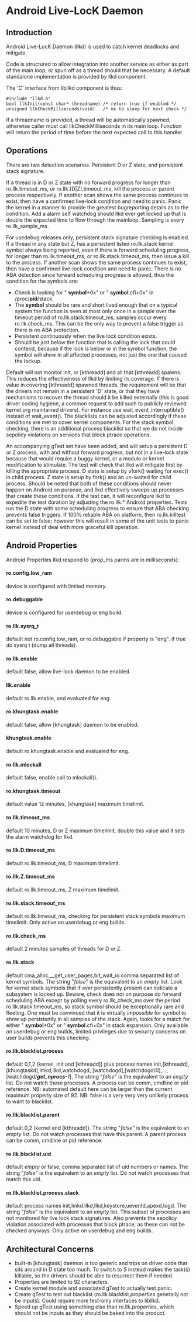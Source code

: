 Android Live-LocK Daemon
========================

Introduction
------------

Android Live-LocK Daemon (llkd) is used to catch kernel deadlocks and mitigate.

Code is structured to allow integration into another service as either as part
of the main loop, or spun off as a thread should that be necessary.  A default
standalone implementation is provided by llkd component.

The 'C' interface from libllkd component is thus:

    #include "llkd.h"
    bool llkInit(const char* threadname) /* return true if enabled */
    unsigned llkCheckMillseconds(void)   /* ms to sleep for next check */

If a threadname is provided, a thread will be automatically spawned, otherwise
caller must call llkCheckMilliseconds in its main loop.  Function will return
the period of time before the next expected call to this handler.

Operations
----------

There are two detection scenarios. Persistent D or Z state, and persistent
stack signature.

If a thread is in D or Z state with no forward progress for longer than
ro.llk.timeout_ms, or ro.llk.[D|Z].timeout_ms, kill the process or parent
process respectively.  If another scan shows the same process continues to
exist, then have a confirmed live-lock condition and need to panic.  Panic
the kernel in a manner to provide the greatest bugreporting details as to the
condition.  Add a alarm self watchdog should llkd ever get locked up that is
double the expected time to flow through the mainloop.  Sampling is every
ro.llk_sample_ms.

For usedebug releases only, persistent stack signature checking is enabled.
If a thread in any state but Z, has a persistent listed ro.llk.stack kernel
symbol always being reported, even if there is forward scheduling progress, for
longer than ro.llk.timeout_ms, or ro.llk.stack.timeout_ms, then issue a kill
to the process.  If another scan shows the same process continues to exist,
then have a confirmed live-lock condition and need to panic.  There is no
ABA detection since forward scheduling progress is allowed, thus the condition
for the symbols are:

- Check is looking for " __symbol__+0x" or " __symbol__.cfi+0x" in
  /proc/__pid__/stack.
- The __symbol__ should be rare and short lived enough that on a typical
  system the function is seen at most only once in a sample over the timeout
  period of ro.llk.stack.timeout_ms, samples occur every ro.llk.check_ms. This
  can be the only way to prevent a false trigger as there is no ABA protection.
- Persistent continuously when the live lock condition exists.
- Should be just below the function that is calling the lock that could
  contend, because if the lock is below or in the symbol function, the
  symbol will show in all affected processes, not just the one that
  caused the lockup.

Default will not monitor init, or [kthreadd] and all that [kthreadd] spawns.
This reduces the effectiveness of llkd by limiting its coverage.  If there is
value in covering [kthreadd] spawned threads, the requirement will be that
the drivers not remain in a persistent 'D' state, or that they have mechanisms
to recover the thread should it be killed externally (this is good driver
coding hygiene, a common request to add such to publicly reviewed kernel.org
maintained drivers).  For instance use wait_event_interruptible() instead of
wait_event().  The blacklists can be adjusted accordingly if these
conditions are met to cover kernel components.  For the stack symbol checking,
there is an additional process blacklist so that we do not incide sepolicy
violations on services that block ptrace operations.

An accompanying gTest set have been added, and will setup a persistent D or Z
process, with and without forward progress, but not in a live-lock state
because that would require a buggy kernel, or a module or kernel modification
to stimulate.  The test will check that llkd will mitigate first by killing
the appropriate process.  D state is setup by vfork() waiting for exec() in
child process.  Z state is setup by fork() and an un-waited for child process.
Should be noted that both of these conditions should never happen on Android
on purpose, and llkd effectively sweeps up processes that create these
conditions.  If the test can, it will reconfigure llkd to expedite the test
duration by adjusting the ro.llk.* Android properties.  Tests run the D state
with some scheduling progress to ensure that ABA checking prevents false
triggers. If 100% reliable ABA on platform, then ro.llk.killtest can be
set to false; however this will result in some of the unit tests to panic
kernel instead of deal with more graceful kill operation.

Android Properties
------------------

Android Properties llkd respond to (*prop*_ms parms are in milliseconds):

#### ro.config.low_ram
device is configured with limited memory.

#### ro.debuggable
device is configured for userdebug or eng build.

#### ro.llk.sysrq_t
default not ro.config.low_ram, or ro.debuggable if property is "eng".
if true do sysrq t (dump all threads).

#### ro.llk.enable
default false, allow live-lock daemon to be enabled.

#### llk.enable
default ro.llk.enable, and evaluated for eng.

#### ro.khungtask.enable
default false, allow [khungtask] daemon to be enabled.

#### khungtask.enable
default ro.khungtask.enable and evaluated for eng.

#### ro.llk.mlockall
default false, enable call to mlockall().

#### ro.khungtask.timeout
default value 12 minutes, [khungtask] maximum timelimit.

#### ro.llk.timeout_ms
default 10 minutes, D or Z maximum timelimit, double this value and it sets
the alarm watchdog for llkd.

#### ro.llk.D.timeout_ms
default ro.llk.timeout_ms, D maximum timelimit.

#### ro.llk.Z.timeout_ms
default ro.llk.timeout_ms, Z maximum timelimit.

#### ro.llk.stack.timeout_ms
default ro.llk.timeout_ms,
checking for persistent stack symbols maximum timelimit.
Only active on userdebug or eng builds.

#### ro.llk.check_ms
default 2 minutes samples of threads for D or Z.

#### ro.llk.stack
default cma_alloc,__get_user_pages,bit_wait_io comma separated list of kernel
symbols.  The string "*false*" is the equivalent to an *empty* list.
Look for kernel stack symbols that if ever persistently present can
indicate a subsystem is locked up.
Beware, check does not on purpose do forward scheduling ABA except by polling
every ro.llk_check_ms over the period ro.llk.stack.timeout_ms, so stack symbol
should be exceptionally rare and fleeting.
One must be convinced that it is virtually *impossible* for symbol to show up
persistently in all samples of the stack.
Again, looks for a match for either " **symbol**+0x" or " **symbol**.cfi+0x"
in stack expansion.
Only available on userdebug or eng builds, limited privileges due to security
concerns on user builds prevents this checking.

#### ro.llk.blacklist.process
default 0,1,2 (kernel, init and [kthreadd]) plus process names
init,[kthreadd],[khungtaskd],lmkd,llkd,watchdogd,
[watchdogd],[watchdogd/0],...,[watchdogd/***get_nprocs**-1*].
The string "*false*" is the equivalent to an *empty* list.
Do not watch these processes.  A process can be comm, cmdline or pid reference.
NB: automated default here can be larger than the current maximum property
size of 92.
NB: false is a very very very unlikely process to want to blacklist.

#### ro.llk.blacklist.parent
default 0,2 (kernel and [kthreadd]).
The string "*false*" is the equivalent to an *empty* list.
Do not watch processes that have this parent.
A parent process can be comm, cmdline or pid reference.

#### ro.llk.blacklist.uid
default *empty* or false, comma separated list of uid numbers or names.
The string "*false*" is the equivalent to an *empty* list.
Do not watch processes that match this uid.

#### ro.llk.blacklist.process.stack
default process names init,lmkd.llkd,llkd,keystore,ueventd,apexd,logd.
The string "*false*" is the equivalent to an *empty* list.
This subset of processes are not monitored for live lock stack signatures.
Also prevents the sepolicy violation associated with processes that block
ptrace, as these can not be checked anyways.
Only active on userdebug and eng builds.

Architectural Concerns
----------------------

- built-in [khungtask] daemon is too generic and trips on driver code that
  sits around in D state too much.  To switch to S instead makes the task(s)
  killable, so the drivers should be able to resurrect them if needed.
- Properties are limited to 92 characters.
- Create kernel module and associated gTest to actually test panic.
- Create gTest to test out blacklist (ro.llk.blacklist.*properties* generally
  not be inputs).  Could require more test-only interfaces to libllkd.
- Speed up gTest using something else than ro.llk.*properties*, which should
  not be inputs as they should be baked into the product.

